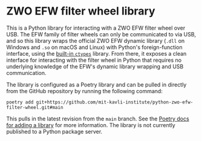 # ZWO EFW filter wheel library

This is a Python library for interacting with a ZWO EFW filter wheel over USB. The EFW family of filter wheels can only be communicated to via USB, and so this library wraps the official ZWO EFW dynamic library (`.dll` on Windows and `.so` on macOS and Linux) with Python's foreign-function interface, using the [built-in `ctypes`](https://docs.python.org/3/library/ctypes.html) library. From there, it exposes a clean interface for interacting with the filter wheel in Python that requires no underlying knowledge of the EFW's dynamic library wrapping and USB communication.

The library is configured as a Poetry library and can be pulled in directly from the GitHub repository by running the following command:

```console
poetry add git+https://github.com/mit-kavli-institute/python-zwo-efw-filter-wheel.git#main
```

This pulls in the latest revision from the `main` branch. See the [Poetry docs for adding a library](https://python-poetry.org/docs/cli/#add) for more information. The library is not currently published to a Python package server.
